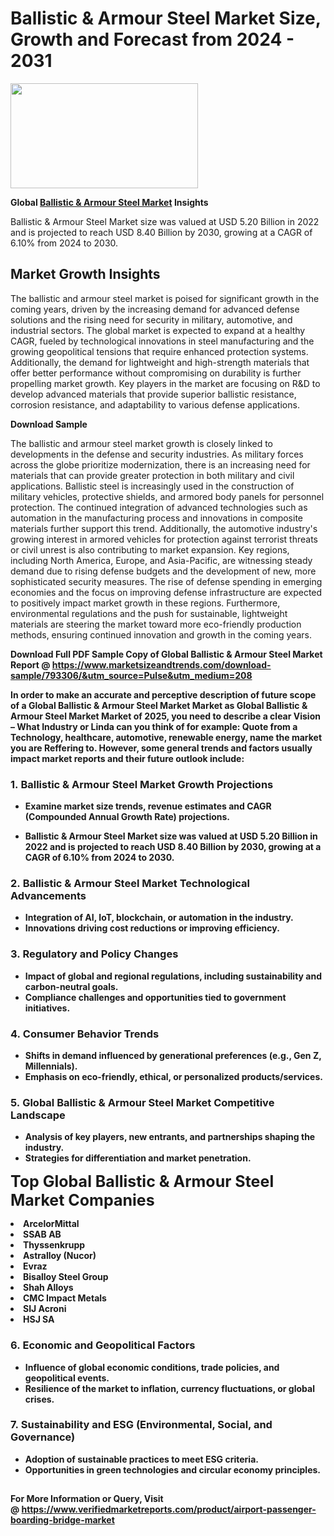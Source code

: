 <H1>Ballistic & Armour Steel Market Size, Growth and Forecast from 2024 - 2031</H1><img class="aligncenter size-medium wp-image-584254" src="https://thirdeyenews.in/wp-content/uploads/2024/09/Global-Market-Research-300x168.jpeg" alt="" width="300" height="168" /><p><strong>Global&nbsp;<a href="https://www.marketsizeandtrends.com/download-sample/793306/&amp;utm_source=Pulse&amp;utm_medium=208">Ballistic & Armour Steel Market</a> Insights</strong></p><p>Ballistic & Armour Steel Market size was valued at USD 5.20 Billion in 2022 and is projected to reach USD 8.40 Billion by 2030, growing at a CAGR of 6.10% from 2024 to 2030.</p><p><h2>Market Growth Insights</h2> <p>The ballistic and armour steel market is poised for significant growth in the coming years, driven by the increasing demand for advanced defense solutions and the rising need for security in military, automotive, and industrial sectors. The global market is expected to expand at a healthy CAGR, fueled by technological innovations in steel manufacturing and the growing geopolitical tensions that require enhanced protection systems. Additionally, the demand for lightweight and high-strength materials that offer better performance without compromising on durability is further propelling market growth. Key players in the market are focusing on R&D to develop advanced materials that provide superior ballistic resistance, corrosion resistance, and adaptability to various defense applications.</p> <p><strong>Download Sample</strong></p> <p>The ballistic and armour steel market growth is closely linked to developments in the defense and security industries. As military forces across the globe prioritize modernization, there is an increasing need for materials that can provide greater protection in both military and civil applications. Ballistic steel is increasingly used in the construction of military vehicles, protective shields, and armored body panels for personnel protection. The continued integration of advanced technologies such as automation in the manufacturing process and innovations in composite materials further support this trend. Additionally, the automotive industry's growing interest in armored vehicles for protection against terrorist threats or civil unrest is also contributing to market expansion. Key regions, including North America, Europe, and Asia-Pacific, are witnessing steady demand due to rising defense budgets and the development of new, more sophisticated security measures. The rise of defense spending in emerging economies and the focus on improving defense infrastructure are expected to positively impact market growth in these regions. Furthermore, environmental regulations and the push for sustainable, lightweight materials are steering the market toward more eco-friendly production methods, ensuring continued innovation and growth in the coming years.</p> <p><strong></p><p><span class=""><strong>Download Full PDF Sample Copy of Global Ballistic & Armour Steel Market Report</strong> @ <a href="https://www.marketsizeandtrends.com/download-sample/793306/&amp;utm_source=Pulse&amp;utm_medium=208" target="_blank">https://www.marketsizeandtrends.com/download-sample/793306/&amp;utm_source=Pulse&amp;utm_medium=208</a></span></p><p>In order to make an accurate and perceptive description of future scope of a Global&nbsp;Ballistic & Armour Steel Market Market as Global&nbsp;Ballistic & Armour Steel Market Market of 2025, you need to describe a clear Vision &ndash; What Industry or Linda can you think of for example: Quote from a Technology, healthcare, automotive, renewable energy, name the market you are Reffering to. However, some general trends and factors usually impact market reports and their future outlook include:</p><h3>1.&nbsp;<strong>Ballistic & Armour Steel Market Growth Projections</strong></h3><ul><li>Examine market size trends, revenue estimates and CAGR (Compounded Annual Growth Rate) projections.</li><li><p>Ballistic & Armour Steel Market size was valued at USD 5.20 Billion in 2022 and is projected to reach USD 8.40 Billion by 2030, growing at a CAGR of 6.10% from 2024 to 2030.</p></li></ul><h3>2.&nbsp;<strong>Ballistic & Armour Steel Market Technological Advancements</strong></h3><ul><li>Integration of AI, IoT, blockchain, or automation in the industry.</li><li>Innovations driving cost reductions or improving efficiency.</li></ul><h3>3.&nbsp;<strong>Regulatory and Policy Changes</strong></h3><ul><li>Impact of global and regional regulations, including sustainability and carbon-neutral goals.</li><li>Compliance challenges and opportunities tied to government initiatives.</li></ul><h3>4.&nbsp;<strong>Consumer Behavior Trends</strong></h3><ul><li>Shifts in demand influenced by generational preferences (e.g., Gen Z, Millennials).</li><li>Emphasis on eco-friendly, ethical, or personalized products/services.</li></ul><h3>5.&nbsp;<strong>Global Ballistic & Armour Steel Market Competitive Landscape</strong></h3><ul><li>Analysis of key players, new entrants, and partnerships shaping the industry.</li><li>Strategies for differentiation and market penetration.</li></ul><p data-pm-slice="1 1 []"><span style="color: inherit; font-family: inherit; font-size: 25px;">Top Global Ballistic & Armour Steel Market Companies</span></p><div class="" data-test-id=""><p><li>ArcelorMittal</li><li> SSAB AB</li><li> Thyssenkrupp</li><li> Astralloy (Nucor)</li><li> Evraz</li><li> Bisalloy Steel Group</li><li> Shah Alloys</li><li> CMC Impact Metals</li><li> SIJ Acroni</li><li> HSJ SA</li></p></div><h3>6.&nbsp;<strong>Economic and Geopolitical Factors</strong></h3><ul><li>Influence of global economic conditions, trade policies, and geopolitical events.</li><li>Resilience of the market to inflation, currency fluctuations, or global crises.</li></ul><h3>7.&nbsp;<strong>Sustainability and ESG (Environmental, Social, and Governance)</strong></h3><ul><li>Adoption of sustainable practices to meet ESG criteria.</li><li>Opportunities in green technologies and circular economy principles.</li></ul><h2><strong style="font-size: 14px;">For More Information or Query, Visit @&nbsp;</strong><a style="background-color: #ffffff; font-size: 14px;" href="https://www.marketsizeandtrends.com/report/ballistic-armour-steel-market/" target="_blank">https://www.verifiedmarketreports.com/product/airport-passenger-boarding-bridge-market</a></h2>
